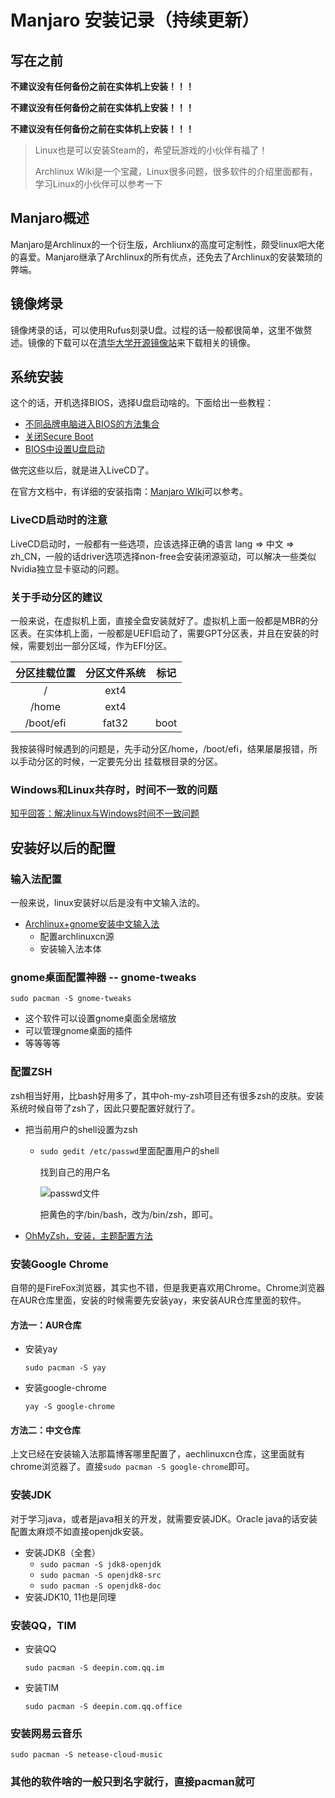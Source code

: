 # Manjaro 安装记录（持续更新）

## 写在之前

**不建议没有任何备份之前在实体机上安装！！！**

**不建议没有任何备份之前在实体机上安装！！！**

**不建议没有任何备份之前在实体机上安装！！！**

> Linux也是可以安装Steam的，希望玩游戏的小伙伴有福了！
>
> Archlinux Wiki是一个宝藏，Linux很多问题，很多软件的介绍里面都有，学习Linux的小伙伴可以参考一下

## Manjaro概述

Manjaro是Archlinux的一个衍生版，Archliunx的高度可定制性，颇受linux吧大佬的喜爱。Manjaro继承了Archlinux的所有优点，还免去了Archlinux的安装繁琐的弊端。

## 镜像烤录

镜像烤录的话，可以使用Rufus刻录U盘。过程的话一般都很简单，这里不做赘述。镜像的下载可以在[清华大学开源镜像站](https://mirrors.tuna.tsinghua.edu.cn/)来下载相关的镜像。

## 系统安装

这个的话，开机选择BIOS，选择U盘启动啥的。下面给出一些教程：

+ [不同品牌电脑进入BIOS的方法集合](https://jingyan.baidu.com/article/0320e2c11bfad81b87507b11.html)
+ [关闭Secure Boot](https://jingyan.baidu.com/article/6079ad0ecf605028fe86db74.html)
+ [BIOS中设置U盘启动](https://jingyan.baidu.com/article/fea4511ad31699f7bb912501.html)

做完这些以后，就是进入LiveCD了。

在官方文档中，有详细的安装指南：[Manjaro WIki](https://wiki.manjaro.org/index.php/Main_Page)可以参考。

### LiveCD启动时的注意

LiveCD启动时，一般都有一些选项，应该选择正确的语言  lang => 中文 => zh_CN，一般的话driver选项选择non-free会安装闭源驱动，可以解决一些类似Nvidia独立显卡驱动的问题。

### 关于手动分区的建议

一般来说，在虚拟机上面，直接全盘安装就好了。虚拟机上面一般都是MBR的分区表。在实体机上面，一般都是UEFI启动了，需要GPT分区表，并且在安装的时候，需要划出一部分区域，作为EFI分区。

| 分区挂载位置 | 分区文件系统 | 标记 |
| :----------: | :----------: | :--: |
|      /       |     ext4     |     |
|    /home     |     ext4     |       |
| /boot/efi | fat32 | boot |

我按装得时候遇到的问题是，先手动分区/home，/boot/efi，结果屡屡报错，所以手动分区的时候，一定要先分出 挂载根目录的分区。

### Windows和Linux共存时，时间不一致的问题

[知乎回答：解决linux与Windows时间不一致问题](https://www.zhihu.com/question/46525639/answer/157272414)

## 安装好以后的配置

### 输入法配置

一般来说，linux安装好以后是没有中文输入法的。

+ [Archlinux+gnome安装中文输入法](https://www.cnblogs.com/huangyingting/p/10599404.html)
  + 配置archlinuxcn源
  + 安装输入法本体

### gnome桌面配置神器 -- gnome-tweaks

`sudo pacman -S gnome-tweaks`

+ 这个软件可以设置gnome桌面全居缩放
+ 可以管理gnome桌面的插件
+ 等等等等

### 配置ZSH

zsh相当好用，比bash好用多了，其中oh-my-zsh项目还有很多zsh的皮肤。安装系统时候自带了zsh了，因此只要配置好就行了。

+ 把当前用户的shell设置为zsh

  + `sudo gedit /etc/passwd`里面配置用户的shell

    找到自己的用户名

    ![passwd文件](https://images2017.cnblogs.com/blog/1298835/201712/1298835-20171220152607256-1842050776.png)

    把黄色的字/bin/bash，改为/bin/zsh，即可。

+ [OhMyZsh，安装，主题配置方法](https://www.jianshu.com/p/0f3dcec21a97)

### 安装Google Chrome

自带的是FireFox浏览器，其实也不错，但是我更喜欢用Chrome。Chrome浏览器在AUR仓库里面，安装的时候需要先安装yay，来安装AUR仓库里面的软件。

#### 方法一：AUR仓库

+ 安装yay

  `sudo pacman -S yay`

+ 安装google-chrome

  `yay -S google-chrome`

#### 方法二：中文仓库

上文已经在安装输入法那篇博客哪里配置了，aechlinuxcn仓库，这里面就有chrome浏览器了。直接`sudo pacman -S google-chrome`即可。

### 安装JDK

对于学习java，或者是java相关的开发，就需要安装JDK。Oracle java的话安装配置太麻烦不如直接openjdk安装。

+ 安装JDK8（全套）
  + `sudo pacman -S jdk8-openjdk` 
  + `sudo pacman -S openjdk8-src`
  + `sudo pacman -S openjdk8-doc`
+ 安装JDK10, 11也是同理

### 安装QQ，TIM

+ 安装QQ

  `sudo pacman -S deepin.com.qq.im`

+ 安装TIM

  `sudo pacman -S deepin.com.qq.office`

### 安装网易云音乐

`sudo pacman -S netease-cloud-music`

### 其他的软件啥的一般只到名字就行，直接pacman就可